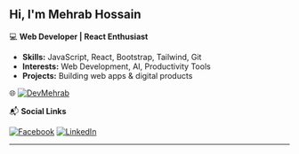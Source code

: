 ## Hi, I'm **Mehrab Hossain** 

💻 **Web Developer | React Enthusiast**  

-  **Skills:** JavaScript, React, Bootstrap, Tailwind, Git
-  **Interests:** Web Development, AI, Productivity Tools  
-  **Projects:** Building web apps & digital products  

🌐 [![DevMehrab](https://img.shields.io/badge/Portfolio_Website-DEVMEHRAB-blue)](https://devmehrab.vercel.app)

📬 **Social Links**  

[![Facebook](https://img.shields.io/badge/Facebook-1877F2?style=for-the-badge&logo=facebook&logoColor=white)](https://facebook.com/dev.mehrabhossain)
[![LinkedIn](https://img.shields.io/badge/LinkedIn-0A66C2?style=for-the-badge&logo=linkedin&logoColor=white)](https://linkedin.com/in/devmehrab)






---
